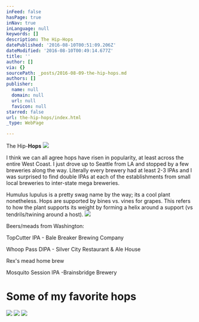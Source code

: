 ```yaml
---
inFeed: false
hasPage: true
inNav: true
inLanguage: null
keywords: []
description: The Hip-Hops
datePublished: '2016-08-10T00:51:09.206Z'
dateModified: '2016-08-10T00:49:14.677Z'
title: ''
author: []
via: {}
sourcePath: _posts/2016-08-09-the-hip-hops.md
authors: []
publisher:
  name: null
  domain: null
  url: null
  favicon: null
starred: false
url: the-hip-hops/index.html
_type: WebPage

---
```

The Hip-**Hops**
![](https://the-grid-user-content.s3-us-west-2.amazonaws.com/f4034089-7ab6-49d0-a5bc-70bf225150c1.jpg)

I think we can all agree hops have risen in popularity, at least across the entire West Coast. I just drove up to Seattle from LA and stopped by a few breweries along the way. Literally every brewery had at least 2-3 IPAs and I was surprised to find double IPAs at each of the establishments from small local breweries to inter-state mega breweries.

Humulus lupulus is a pretty swag name by the way; its a cool plant nonetheless. Hops are supported by bines vs. vines for grapes. This refers to how the plant supports its weight by forming a helix around a support (vs tendrils/twining around a host).
![](https://the-grid-user-content.s3-us-west-2.amazonaws.com/fcb22781-afc7-4cbb-a1e2-d9444516390b.jpg)

Beers/meads from Washington:

TopCutter IPA - Bale Breaker Brewing Company

Whoop Pass DIPA - Silver City Restaurant & Ale House

Rex's mead home brew

Mosquito Session IPA -Brainsbridge Brewery

# Some of my favorite hops
![](https://the-grid-user-content.s3-us-west-2.amazonaws.com/d616c0ff-fdbe-4e7c-85ed-666f0d0ccf2b.png)
![](https://the-grid-user-content.s3-us-west-2.amazonaws.com/58169190-244c-45dd-a369-c2330efda8f1.png)
![](https://the-grid-user-content.s3-us-west-2.amazonaws.com/6ceaf0e0-701a-4b29-8097-ca2ce7d0f7bb.png)